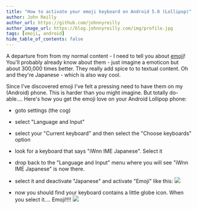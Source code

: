 ```yaml
---
title: "How to activate your emoji keyboard on Android 5.0 (Lollipop)"
author: John Reilly
author_url: https://github.com/johnnyreilly
author_image_url: https://blog.johnnyreilly.com/img/profile.jpg
tags: [emoji, android]
hide_table_of_contents: false
---
```

A departure from from my normal content - I need to tell you about [emoji](<http://en.wikipedia.org/wiki/Emoji>)! You'll probably already know about them - just imagine a emoticon but about 300,000 times better. They really add spice to to textual content. Oh and they're Japanese - which is also way cool.

 Since I've discovered emoji I've felt a pressing need to have them on my (Android) phone. This is harder than you might imagine. But totally do-able.... Here's how you get the emoji love on your Android Lollipop phone:

- goto settings (the cog)
- select "Language and Input"
- select your "Current keyboard" and then select the "Choose keyboards" option
- look for a keyboard that says "iWnn IME Japanese". Select it
- drop back to the "Language and Input" menu where you will see "iWnn IME Japanese" is now there.
- select it and deactivate "Japanese" and activate "Emoji" like this: [![](<http://4.bp.blogspot.com/-toFgqIFcTs4/VTC6JXxwmtI/AAAAAAAAA0s/OT7O7MdGvSc/s320/Screenshot_2015-04-16-07-21-06-741564.png>)](<http://4.bp.blogspot.com/-toFgqIFcTs4/VTC6JXxwmtI/AAAAAAAAA0s/OT7O7MdGvSc/s1600/Screenshot_2015-04-16-07-21-06-741564.png>)

- now you should find your keyboard contains a little globe icon. When you select it.... Emoji!!!! [![](<http://2.bp.blogspot.com/-xtdHdGuc6YU/VTC6I-_43tI/AAAAAAAAA0g/JnlckIUnS48/s320/Screenshot_2015-04-16-07-23-56%257E2-739197.jpg>)](<http://2.bp.blogspot.com/-xtdHdGuc6YU/VTC6I-_43tI/AAAAAAAAA0g/JnlckIUnS48/s1600/Screenshot_2015-04-16-07-23-56%257E2-739197.jpg>)





